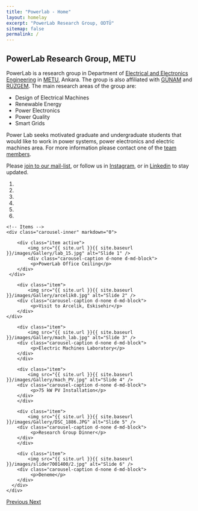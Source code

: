 ```yaml
---
title: "Powerlab - Home"
layout: homelay
excerpt: "PowerLab Research Group, ODTÜ"
sitemap: false
permalink: /
---
```


## PowerLab Research Group, METU

PowerLab is a research group in Department of [Electrical and Electronics Engineering](http://eee.metu.edu.tr/) in [METU](https://www.metu.edu.tr/), Ankara. The group is also affiliated with [GÜNAM](http://gunam.metu.edu.tr/) and [RÜZGEM](http://ruzgem.metu.edu.tr/). The main research areas of the group are:

- Design of Electrical Machines
- Renewable Energy
- Power Electronics
- Power Quality
- Smart Grids


Power Lab seeks  motivated graduate and undergraduate students that would like to work in power systems, power electronics and electric machines area. For more information please contact one of the [team members](/team).

Please [join to our mail-list](https://mailman.metu.edu.tr/mailman/listinfo/ee-powerlab), or follow us in [Instagram](https://www.instagram.com/metupowerlab/), or in [Linkedin](https://www.linkedin.com/company/metu-power-lab/) to stay updated.

<div markdown="0" id="carousel" class="carousel slide" data-ride="carousel" data-interval="5000" data-pause="hover" >
    <!-- Menu -->
    <ol class="carousel-indicators">
        <li data-target="#carousel" data-slide-to="0" class="active"></li>
        <li data-target="#carousel" data-slide-to="1"></li>
        <li data-target="#carousel" data-slide-to="2"></li>
        <li data-target="#carousel" data-slide-to="3"></li>
        <li data-target="#carousel" data-slide-to="4"></li>
        <li data-target="#carousel" data-slide-to="5"></li>
    </ol>


<!-- I added images as png but is the page opens slowly these can be reuploaded as jpg -->
    <!-- Items -->
    <div class="carousel-inner" markdown="0">

        <div class="item active">
            <img src="{{ site.url }}{{ site.baseurl }}/images/Gallery/lab_15.jpg" alt="Slide 1" />
         	<div class="carousel-caption d-none d-md-block">
    		 <p>PowerLab Office Ceiling</p>
  		</div>
	 </div>

        <div class="item">
            <img src="{{ site.url }}{{ site.baseurl }}/images/Gallery/arcelik0.jpg" alt="Slide 2" />
		<div class="carousel-caption d-none d-md-block">
    		 <p>Visit to Arcelik, Eskisehir</p>
  		</div>        
	</div>

        <div class="item">
            <img src="{{ site.url }}{{ site.baseurl }}/images/Gallery/mach_lab.jpg" alt="Slide 3" />
		<div class="carousel-caption d-none d-md-block">
    		 <p>Electric Machines Laboratory</p>
  		</div>
        </div>

        <div class="item">
            <img src="{{ site.url }}{{ site.baseurl }}/images/Gallery/mach_PV.jpg" alt="Slide 4" />
		<div class="carousel-caption d-none d-md-block">
    		 <p>75 kW PV Installation</p>
  		</div>
        </div>

        <div class="item">
            <img src="{{ site.url }}{{ site.baseurl }}/images/Gallery/DSC_1886.JPG" alt="Slide 5" />
		<div class="carousel-caption d-none d-md-block">
    		 <p>Research Group Dinner</p>
  		</div>
        </div>

        <div class="item">
            <img src="{{ site.url }}{{ site.baseurl }}/images/slider7001400/2.jpg" alt="Slide 6" />
		<div class="carousel-caption d-none d-md-block">
    		 <p>Deneme</p>
  		</div>      
	  </div>
    </div>
  <a class="left carousel-control" href="#carousel" role="button" data-slide="prev">
    <span class="glyphicon glyphicon-chevron-left" aria-hidden="true"></span>
    <span class="sr-only">Previous</span>
  </a>
  <a class="right carousel-control" href="#carousel" role="button" data-slide="next">
    <span class="glyphicon glyphicon-chevron-right" aria-hidden="true"></span>
    <span class="sr-only">Next</span>
  </a>
</div>


